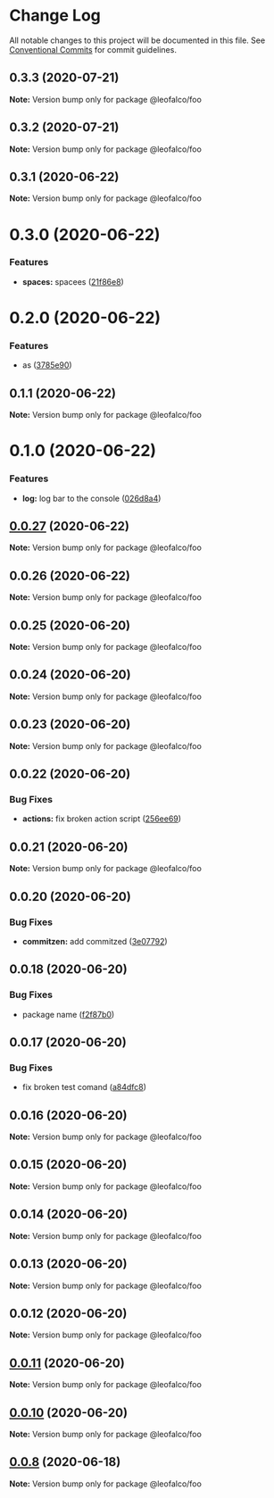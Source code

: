 # Change Log

All notable changes to this project will be documented in this file.
See [Conventional Commits](https://conventionalcommits.org) for commit guidelines.

## 0.3.3 (2020-07-21)

**Note:** Version bump only for package @leofalco/foo





## 0.3.2 (2020-07-21)

**Note:** Version bump only for package @leofalco/foo





## 0.3.1 (2020-06-22)

**Note:** Version bump only for package @leofalco/foo





# 0.3.0 (2020-06-22)


### Features

* **spaces:** spacees ([21f86e8](https://github.com/leoFalco/poc-gh-package-registry/commit/21f86e8dc0a809e45e115003943369b32cd837c1))





# 0.2.0 (2020-06-22)


### Features

* as ([3785e90](https://github.com/leoFalco/poc-gh-package-registry/commit/3785e90d99dae08694a6f9decfa928ad25119d70))





## 0.1.1 (2020-06-22)

**Note:** Version bump only for package @leofalco/foo





# 0.1.0 (2020-06-22)


### Features

* **log:** log bar to the console ([026d8a4](https://github.com/leoFalco/poc-gh-package-registry/commit/026d8a44ea6797f13e837d40266e4699ade002fe))





## [0.0.27](https://github.com/leoFalco/poc-gh-package-registry/compare/v0.0.26...v0.0.27) (2020-06-22)

**Note:** Version bump only for package @leofalco/foo





## 0.0.26 (2020-06-22)

**Note:** Version bump only for package @leofalco/foo





## 0.0.25 (2020-06-20)

**Note:** Version bump only for package @leofalco/foo





## 0.0.24 (2020-06-20)

**Note:** Version bump only for package @leofalco/foo





## 0.0.23 (2020-06-20)

**Note:** Version bump only for package @leofalco/foo





## 0.0.22 (2020-06-20)


### Bug Fixes

* **actions:** fix broken action script ([256ee69](https://github.com/leoFalco/foo/commit/256ee69eacd2570bb21844d2938e2cf122dbd211))





## 0.0.21 (2020-06-20)

**Note:** Version bump only for package @leofalco/foo





## 0.0.20 (2020-06-20)


### Bug Fixes

* **commitzen:** add commitzed ([3e07792](https://github.com/leoFalco/foo/commit/3e07792499b993bdaa874e43738689ce8cbd9af6))





## 0.0.18 (2020-06-20)


### Bug Fixes

* package name ([f2f87b0](https://github.com/leoFalco/foo/commit/f2f87b0a0db90df30739206087d4f61abd94651b))





## 0.0.17 (2020-06-20)


### Bug Fixes

* fix broken test comand ([a84dfc8](https://github.com/leoFalco/foo/commit/a84dfc8aab1ee26a89274a5a76ea72096b49c72c))





## 0.0.16 (2020-06-20)

**Note:** Version bump only for package @leofalco/foo





## 0.0.15 (2020-06-20)

**Note:** Version bump only for package @leofalco/foo





## 0.0.14 (2020-06-20)

**Note:** Version bump only for package @leofalco/foo





## 0.0.13 (2020-06-20)

**Note:** Version bump only for package @leofalco/foo





## 0.0.12 (2020-06-20)

**Note:** Version bump only for package @leofalco/foo





## [0.0.11](https://github.com/leoFalco/foo/compare/v0.0.10...v0.0.11) (2020-06-20)

**Note:** Version bump only for package @leofalco/foo





## [0.0.10](https://github.com/leoFalco/foo/compare/v0.0.9...v0.0.10) (2020-06-20)

**Note:** Version bump only for package @leofalco/foo





## [0.0.8](https://github.com/leoFalco/foo/compare/v0.0.7...v0.0.8) (2020-06-18)

**Note:** Version bump only for package @leofalco/foo
